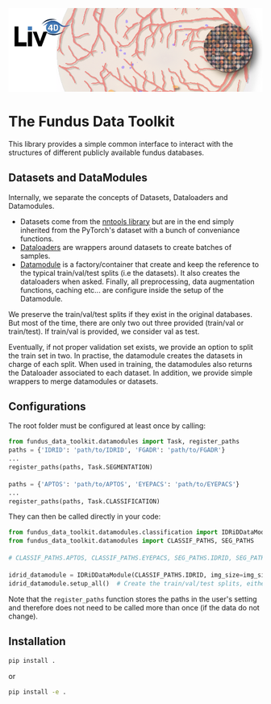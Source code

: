 ![header](imgs/header.png)


# The Fundus Data Toolkit

This library provides a simple common interface to interact with the structures of different publicly available fundus databases.


## Datasets and DataModules

Internally, we separate the concepts of Datasets, Dataloaders and Datamodules.

- Datasets come from the [nntools library](https://github.com/ClementPla/NNTools/blob/main/src/nntools/dataset/abstract_image_dataset.py) but are in the end simply inherited from the PyTorch's dataset with a bunch of conveniance functions.
- [Dataloaders](https://pytorch.org/docs/stable/data.html#torch.utils.data.DataLoader) are wrappers around datasets to create batches of samples.
- [Datamodule](https://lightning.ai/docs/pytorch/stable/data/datamodule.html) is a factory/container that create and keep the reference to the typical train/val/test splits (i.e the datasets). It also creates the dataloaders when asked. Finally, all preprocessing, data augmentation functions, caching etc... are configure inside the setup of the Datamodule. 

We preserve the train/val/test splits if they exist in the original databases. But most of the time, there are only two out three provided (train/val or train/test).  If train/val is provided, we consider val as test.

Eventually, if not proper validation set exists, we provide an option to split the train set in two. 
In practise, the datamodule creates the datasets in charge of each split. When used in training, the datamodules also returns the Dataloader associated to each dataset. 
In addition, we provide simple wrappers to merge datamodules or datasets.

## Configurations

The root folder must be configured at least once by calling:
```python
from fundus_data_toolkit.datamodules import Task, register_paths
paths = {'IDRID': 'path/to/IDRID', 'FGADR': 'path/to/FGADR'}
...
register_paths(paths, Task.SEGMENTATION)

paths = {'APTOS': 'path/to/APTOS', 'EYEPACS': 'path/to/EYEPACS'}
...
register_paths(paths, Task.CLASSIFICATION)

```

They can then be called directly in your code:

```python
from fundus_data_toolkit.datamodules.classification import IDRiDDataModule
from fundus_data_toolkit.datamodules import CLASSIF_PATHS, SEG_PATHS

# CLASSIF_PATHS.APTOS, CLASSIF_PATHS.EYEPACS, SEG_PATHS.IDRID, SEG_PATHS.FGADR

idrid_datamodule = IDRiDDataModule(CLASSIF_PATHS.IDRID, img_size=img_size, batch_size=8)
idrid_datamodule.setup_all()  # Create the train/val/test splits, either from existing splits or from the argments provided to the datamodule
```

Note that the ```register_paths``` function stores the paths in the user's setting and therefore does not need to be called more than once (if the data do not change).

## Installation

```bash
pip install .
```

or
```bash
pip install -e .
```